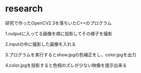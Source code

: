 research
==
研究で作ったOpenCV2.3を落ちいたC++のプログラム

1.outputに入ってる画像を順に投影してその様子を撮影

2.inputの中に撮影した画像を入れる

3.プログラムを実行するとshow.jpgの色補正をし，color.jpgを出力

4.color.jpgを投影すると色相のズレが少ない映像を提示出来る